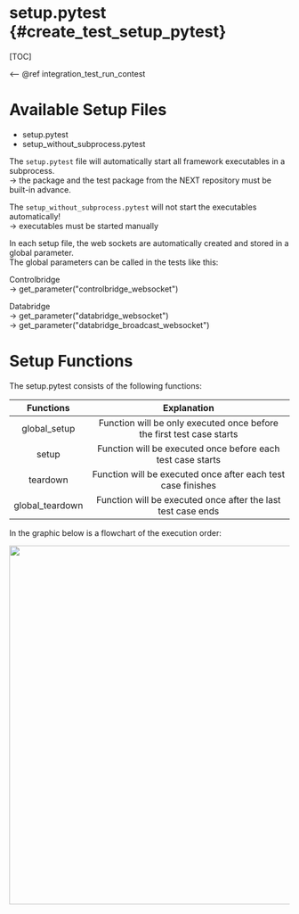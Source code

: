 setup.pytest {#create_test_setup_pytest}
==============

[TOC]

<-- @ref integration_test_run_contest

# Available Setup Files

* setup.pytest
* setup_without_subprocess.pytest

The ``setup.pytest`` file will automatically start all framework executables in a subprocess.<br>
    → the package and the test package from the NEXT repository must be built-in advance.

The ``setup_without_subprocess.pytest`` will not start the executables automatically!<br>
    → executables must be started manually

In each setup file, the web sockets are automatically created and stored in a global parameter.<br>
The global parameters can be called in the tests like this:<br>

Controlbridge<br>
     → get_parameter("controlbridge_websocket")<br>

Databridge<br>
     → get_parameter("databridge_websocket")<br>
     → get_parameter("databridge_broadcast_websocket")<br>

# Setup Functions

The setup.pytest consists of the following functions: <br>

|    Functions    |                               Explanation                              |
|:---------------:|:----------------------------------------------------------------------:|
| global_setup    | Function will be only executed once before the first test case starts  |
| setup           | Function will be executed once before each test case starts            |
| teardown        | Function will be executed once after each test case finishes           |
| global_teardown | Function will be executed once after the last test case ends           |

In the graphic below is a flowchart of the execution order:

<img src="setup_contest_flow_dia.png" width="644">